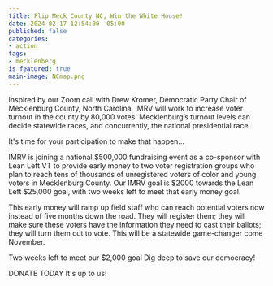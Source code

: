 ```yaml
---
title: Flip Meck County NC, Win the White House!
date: 2024-02-17 12:54:00 -05:00
published: false
categories:
- action
tags:
- mecklenberg
is featured: true
main-image: NCmap.png
---
```


Inspired by our Zoom call with Drew Kromer, Democratic Party Chair of Mecklenburg County, North Carolina, IMRV will work to increase voter turnout in the county by 80,000 votes. Mecklenburg’s turnout levels can decide statewide races, and concurrently, the national presidential race.

It's time for your participation to make that happen...

IMRV is joining a national $500,000 fundraising event as a co-sponsor with Lean Left VT to provide early money to two voter registration groups who plan to reach tens of thousands of unregistered voters of color and young voters in Mecklenburg County. 
Our IMRV goal is $2000 towards the Lean Left $25,000 goal, with two weeks left to meet that early money goal.

This early money will ramp up field staff who can reach potential voters now instead of five months down the road. They will register them; they will make sure these voters have the information they need to cast their ballots; they will turn them out to vote. This will be a statewide game-changer come November. 

Two weeks left to meet our $2,000 goal
Dig deep to save our democracy!

DONATE TODAY It's up to us! 